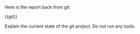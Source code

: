 Here is the report back from git:

{{git}}

Explain the current state of the git project. Do not run any tools.